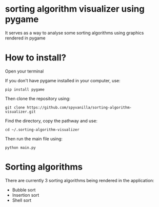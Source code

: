# sorting algorithm visualizer using pygame

It serves as a way to analyse some sorting algorithms using graphics rendered in pygame

# How to install?

Open your terminal

If you don't have pygame installed in your computer, use:
```
pip install pygame
```
Then clone the repository using:
```
git clone https://github.com/spyvanilla/sorting-algorithm-visualizer.git
```
Find the directory, copy the pathway and use:
```
cd ~/.sorting-algorithm-visualizer
```
Then run the main file using:
```
python main.py
```

# Sorting algorithms

There are currently 3 sorting algorithms being rendered in the application:

- Bubble sort
- Insertion sort
- Shell sort
